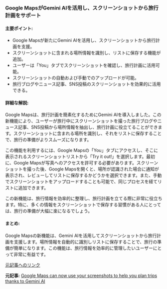 ### Google MapsがGemini AIを活用し、スクリーンショットから旅行計画をサポート

#### 主要ポイント:
- Google Mapsが新たにGemini AIを活用し、スクリーンショットから旅行計画を支援。
- スクリーンショットに含まれる場所情報を識別し、リストに保存する機能が追加。
- ユーザーは「You」タブでスクリーンショットを確認し、旅行計画に活用可能。
- スクリーンショットの自動および手動でのアップロードが可能。
- 旅行ブログやニュース記事、SNS投稿のスクリーンショットを効果的に活用できる。

#### 詳細な解説:
Google Mapsは、旅行計画を簡素化するためにGemini AIを導入しました。この新機能により、ユーザーが旅行中にスクリーンショットを撮った旅行ブログやニュース記事、SNS投稿から場所情報を抽出し、旅行計画に役立てることができます。スクリーンショットに含まれる場所を識別し、それをリストに保存することで、旅行の準備がよりスムーズになります。

この機能を利用するには、Google Mapsの「You」タブにアクセスし、そこに表示されるスクリーンショットリストから「Try it out!」を選択します。最初に、Google Mapsが写真へのアクセスを許可する必要があります。スクリーンショットを撮った後、Google Mapsを開くと、場所が認識された場合に通知が表示され、レビューしてリストに保存するかどうかを選択できます。また、手動でスクリーンショットをアップロードすることも可能で、同じプロセスを経てリストに追加できます。

この新機能は、旅行情報を効率的に整理し、旅行計画を立てる際に非常に役立ちます。特に、多くの情報をスクリーンショットで保存する習慣がある人にとっては、旅行の準備が大幅に楽になるでしょう。

#### まとめ:
Google Mapsの新機能は、Gemini AIを活用してスクリーンショットから旅行計画を支援します。場所情報を自動的に識別しリストに保存することで、旅行の準備が簡単になります。この機能は、旅行情報を効率的に管理したいユーザーにとって非常に有益です。

[元記事へのリンク](https://betanews.com/2023/06/15/google-maps-can-now-use-your-screenshots-to-help-you-plan-trips-thanks-to-gemini-ai/)

**元記事:** [ Google Maps can now use your screenshots to help you plan trips thanks to Gemini AI](https://betanews.com/2025/05/08/google-maps-can-now-use-your-screenshots-to-help-you-plan-trips-thanks-to-gemini-ai/)